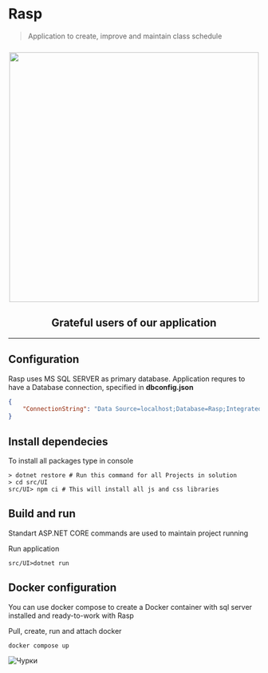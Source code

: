 # Rasp
> Application to create, improve and maintain class schedule 

<p align=center>
    <img src="https://media.discordapp.net/attachments/490986273968881680/1086026627848339456/image.png" alText="Довольные_пользователи" width="500px" style="margin-top: 10px;">    
</p>
<h2 align=center>
Grateful users of our application
</h2>

-----

## Configuration
Rasp uses MS SQL SERVER as primary database. Application requres to have a Database connection, specified in **dbconfig.json**

```json
{
    "ConnectionString": "Data Source=localhost;Database=Rasp;Integrated Security=true;"
}
```

## Install dependecies
To install all packages type in console
```console
> dotnet restore # Run this command for all Projects in solution
> cd src/UI
src/UI> npm ci # This will install all js and css libraries 
```

## Build and run
Standart ASP.NET CORE commands are used to maintain project running

Run application

```console
src/UI>dotnet run
```

## Docker configuration
You can use docker compose to create a Docker container with sql server installed and ready-to-work with Rasp

Pull, create, run and attach docker
```console
docker compose up
```
![Чурки](http://ii.yakuji.moe/b/src/1592057938362.png)
